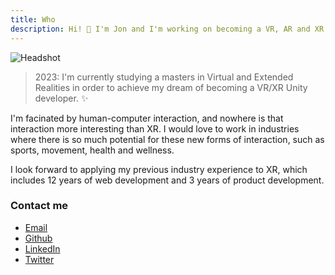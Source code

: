```yaml
---
title: Who
description: Hi! 👋 I'm Jon and I'm working on becoming a VR, AR and XR Unity developer
---
```


![Headshot](/assets/jon-headshot-2.jpg)

> 2023: I'm currently studying a masters in Virtual and Extended Realities in order to achieve my dream of becoming a VR/XR Unity developer. ✨

I'm facinated by human-computer interaction, and nowhere is that interaction more interesting than XR. I would love to work in industries where there is so much potential for these new forms of interaction, such as sports, movement, health and wellness.

I look forward to applying my previous industry experience to XR, which includes 12 years of web development and 3 years of product development.

### Contact me

- [Email](mailto:jon@jonhiggins.co.uk)
- [Github](https://github.com/jonjhiggins/)
- [LinkedIn](https://uk.linkedin.com/pub/jon-higgins/44/73/a10)
- [Twitter](https://twitter.com/jonjhiggins)
